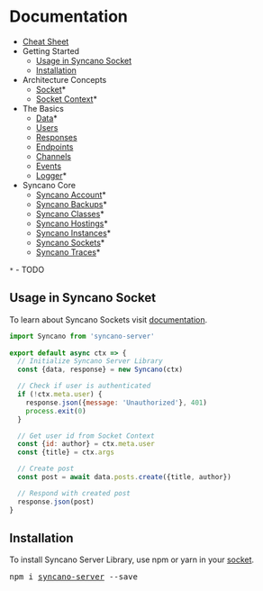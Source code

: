 # Documentation

- [Cheat Sheet][cheatsheet]
- Getting Started
  - [Usage in Syncano Socket](#usage-in-syncano-socket)
  - [Installation](#installation)
- Architecture Concepts
  - [Socket](/docs/architecture/socket.md)*
  - [Socket Context](/docs/architecture/socket-context.md)*
- The Basics
  - [Data](/docs/basics/data.md)*
  - [Users](/docs/basics/users.md)
  - [Responses](/docs/basics/responses.md)
  - [Endpoints](/docs/basics/endpoints.md)
  - [Channels](/docs/basics/channels.md)
  - [Events](/docs/basics/events.md)
  - [Logger](/docs/basics/logger.md)*
- Syncano Core
  - [Syncano Account](/docs/core/syncano-account.md)*
  - [Syncano Backups](/docs/core/syncano-backups.md)*
  - [Syncano Classes](/docs/core/syncano-classes.md)*
  - [Syncano Hostings](/docs/core/syncano-hostings.md)*
  - [Syncano Instances](/docs/core/syncano-instances.md)*
  - [Syncano Sockets](/docs/core/syncano-sockets.md)*
  - [Syncano Traces](/docs/core/syncano-traces.md)*

`*` - TODO

## Usage in Syncano Socket

To learn about Syncano Sockets visit [documentation][socket].

```js
import Syncano from 'syncano-server'
          
export default async ctx => {
  // Initialize Syncano Server Library
  const {data, response} = new Syncano(ctx)

  // Check if user is authenticated
  if (!ctx.meta.user) {
    response.json({message: 'Unauthorized'}, 401)
    process.exit(0)
  }

  // Get user id from Socket Context
  const {id: author} = ctx.meta.user
  const {title} = ctx.args

  // Create post
  const post = await data.posts.create({title, author})

  // Respond with created post
  response.json(post)
}
```

## Installation

To install Syncano Server Library, use npm or yarn in your [socket][socket].
<pre>
npm i <a href="https://www.npmjs.com/package/syncano-server">syncano-server</a> --save
</pre>

[socket]: https://syncano.github.io/syncano-node-cli/#/using-sockets/overview
[cheatsheet]: https://cheatsheet.syncano.io/#server
